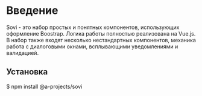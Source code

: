 # Введение

Sovi - это набор простых и понятных компонентов, использующих оформление Boostrap. Логика работы полностью реализована на Vue.js. 
В набор также входят несколько нестандартных компонентов, механика работа с диалоговыми окнами, всплывающими уведомлениями и валидацией.

## Установка

$ npm install @a-projects/sovi
